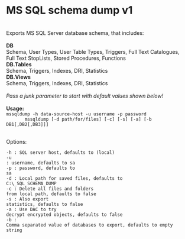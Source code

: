 <h1>MS SQL schema dump v1</h1><br />
Exports MS SQL Server database schema, that includes:<br />
<br />
<b>DB</b><br />
  Schema, User Types, User Table Types, Triggers, Full Text Catalogues,<br />
  Full Text StopLists, Stored Procedures, Functions<br />
<b>DB.Tables</b><br />
  Schema, Triggers, Indexes, DRI, Statistics<br />
<b>DB.Views</b><br />
  Schema, Triggers, Indexes, DRI, Statistics<br />
<br />
<i>Pass a junk parameter to start with default values shown below!</i><br />
<br />
<b>Usage:</b>
<code>
mssqldump -h data-source-host -u username -p password 
       mssqldump [-d path/for/files] [-c] [-s] [-a] [-b DB1[,DB2[,DB3]]]<br />
</code>
<br />
Options:<br />

<code>-h : SQL server host, defaults to (local)</code><br />
<code>-u : username, defaults to sa</code><br />
<code>-p : password, defaults to sa</code><br />
<code>-d : Local path for saved files, defaults to C:\\\_SQL_SCHEMA_DUMP</code><br />
<code>-c : Delete all files and folders from local path, defaults to false</code><br />
<code>-s : Also export statistics, defaults to false</code><br />
<code>-a : Use DAC to try decrypt encrypted objects, defaults to false</code><br />
<code>-b : Comma separated value of databases to export, defaults to empty string</code>
